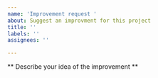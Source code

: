 ```yaml
---
name: 'Improvement request '
about: Suggest an improvment for this project
title: ''
labels: ''
assignees: ''

---
```


** Describe your idea of the improvement **
